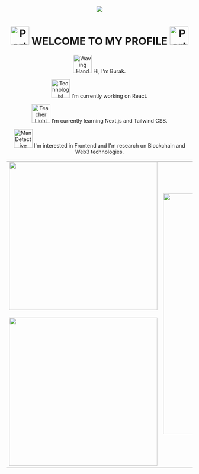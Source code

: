 <div align="center">
<img align="center" src="https://github-widgetbox.vercel.app/api/profile?username=biskendr&data=followers,repositories,stars,commits&theme=darkmode" />
<div>

# <img src="https://raw.githubusercontent.com/Tarikul-Islam-Anik/Animated-Fluent-Emojis/master/Emojis/Activities/Party%20Popper.png" alt="Party Popper" width="50" height="50" /> WELCOME TO MY PROFILE <img src="https://raw.githubusercontent.com/Tarikul-Islam-Anik/Animated-Fluent-Emojis/master/Emojis/Activities/Party%20Popper.png" alt="Party Popper" width="50" height="50" />

<p>
<img src="https://raw.githubusercontent.com/Tarikul-Islam-Anik/Animated-Fluent-Emojis/master/Emojis/Hand%20gestures/Waving%20Hand%20Light%20Skin%20Tone.png"
alt="Waving Hand Light Skin Tone" width="50" height="50" /> 
Hi, I’m Burak.
</p>
  
<p>
<img src="https://raw.githubusercontent.com/Tarikul-Islam-Anik/Animated-Fluent-Emojis/master/Emojis/People%20with%20professions/Technologist%20Light%20Skin%20Tone.png"
alt="Technologist Light Skin Tone" width="50" height="50" /> 
I’m currently working on React.
</p>
  
<p>
<img src="https://raw.githubusercontent.com/Tarikul-Islam-Anik/Animated-Fluent-Emojis/master/Emojis/People%20with%20professions/Teacher%20Light%20Skin%20Tone.png"
alt="Teacher Light Skin Tone" width="50" height="50" /> 
I’m currently learning Next.js and Tailwind CSS.
</p>
  
<p>
<img src="https://raw.githubusercontent.com/Tarikul-Islam-Anik/Animated-Fluent-Emojis/master/Emojis/People%20with%20professions/Man%20Detective%20Light%20Skin%20Tone.png" alt="Man Detective Light Skin Tone" width="50" height="50" />
I'm interested in Frontend and I'm research on Blockchain and Web3 technologies.
</p>

<table cellpadding="0">
<tr style="padding: 0">
<td valign="center">
<div align="center">
<img align="center" style="width: 400px"
src="https://github-readme-stats-sigma-five.vercel.app/api/top-langs/?username=biskendr&theme=dark&hide_border=true&include_all_commits=false&count_private=true&layout=compact" />
<br />
<br />
<img align="center" style="width: 400px"
src="https://github-readme-streak-stats.herokuapp.com/?user=biskendr&theme=dark&hide_border=true" />
</div>
</td>
<td valign="center">
  <img align="center" style="width: 650px" src="https://github-widgetbox.vercel.app/api/skills?languages=HTML5,CSS3,JS,TS,SASS,JSON,MARKDOWN&frameworks=React,Next,Express,Bootstrap,TailwindCSS&tools=git,docker,npm,vercel,nodejs,prettier&libraries=babel,jquery&software=vscode&theme=darkmode&includeNames=true" />
</td>
</tr>
</table>
